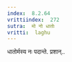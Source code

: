 ```yaml
---
index:  8.2.64
vrittiindex:  272
sutra:  मो नो धातोः
vritti:  laghu 
---
```


धातोर्मस्य नः पदान्ते. प्रशान्..

